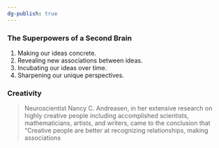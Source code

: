 ```yaml
---
dg-publish: true
---
```


### The Superpowers of a Second Brain

1. Making our ideas concrete.
2. Revealing new associations between ideas.
3. Incubating our ideas over time.
4. Sharpening our unique perspectives.


### Creativity


> Neuroscientist Nancy C. Andreasen, in her extensive research on highly creative people including accomplished scientists, mathematicians, artists, and writers, came to the conclusion that “Creative people are better at recognizing relationships, making associations
